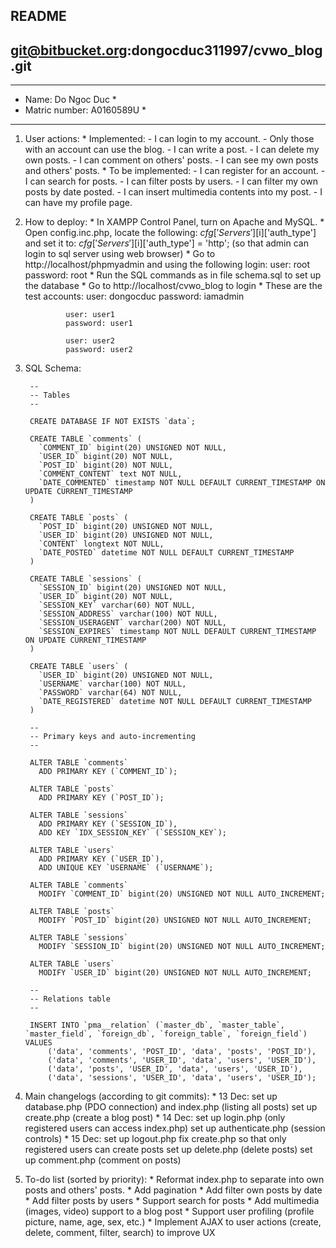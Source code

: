 ## README ##
## git@bitbucket.org:dongocduc311997/cvwo_blog.git ##

******************************
*  Name: Do Ngoc Duc         *
*  Matric number: A0160589U  *
******************************

1. User actions:
		* Implemented:
			- I can login to my account.
			- Only those with an account can use the blog.
			- I can write a post.
			- I can delete my own posts.
			- I can comment on others' posts.
			- I can see my own posts and others' posts.
		* To be implemented:
			- I can register for an account.
			- I can search for posts.
			- I can filter posts by users.
			- I can filter my own posts by date posted.
			- I can insert multimedia contents into my post.
			- I can have my profile page.

2. How to deploy:
		* In XAMPP Control Panel, turn on Apache and MySQL.
		* Open config.inc.php, locate the following:
				$cfg['Servers'][$i]['auth_type']
				and set it to:
				$cfg['Servers'][$i]['auth_type'] = 'http';
				(so that admin can login to sql server using web browser)
		* Go to http://localhost/phpmyadmin and using the following login:
				user: root
				password: root
		* Run the SQL commands as in file schema.sql to set up the database
		* Go to http://localhost/cvwo_blog to login
		* These are the test accounts:
				user: dongocduc
				password: iamadmin

				user: user1
				password: user1

				user: user2
				password: user2

3. SQL Schema:

		--
		-- Tables
		--

		CREATE DATABASE IF NOT EXISTS `data`;

		CREATE TABLE `comments` (
		  `COMMENT_ID` bigint(20) UNSIGNED NOT NULL,
		  `USER_ID` bigint(20) NOT NULL,
		  `POST_ID` bigint(20) NOT NULL,
		  `COMMENT_CONTENT` text NOT NULL,
		  `DATE_COMMENTED` timestamp NOT NULL DEFAULT CURRENT_TIMESTAMP ON UPDATE CURRENT_TIMESTAMP
		)

		CREATE TABLE `posts` (
		  `POST_ID` bigint(20) UNSIGNED NOT NULL,
		  `USER_ID` bigint(20) UNSIGNED NOT NULL,
		  `CONTENT` longtext NOT NULL,
		  `DATE_POSTED` datetime NOT NULL DEFAULT CURRENT_TIMESTAMP
		)

		CREATE TABLE `sessions` (
		  `SESSION_ID` bigint(20) UNSIGNED NOT NULL,
		  `USER_ID` bigint(20) NOT NULL,
		  `SESSION_KEY` varchar(60) NOT NULL,
		  `SESSION_ADDRESS` varchar(100) NOT NULL,
		  `SESSION_USERAGENT` varchar(200) NOT NULL,
		  `SESSION_EXPIRES` timestamp NOT NULL DEFAULT CURRENT_TIMESTAMP ON UPDATE CURRENT_TIMESTAMP
		)

		CREATE TABLE `users` (
		  `USER_ID` bigint(20) UNSIGNED NOT NULL,
		  `USERNAME` varchar(100) NOT NULL,
		  `PASSWORD` varchar(64) NOT NULL,
		  `DATE_REGISTERED` datetime NOT NULL DEFAULT CURRENT_TIMESTAMP
		)

		--
		-- Primary keys and auto-incrementing
		--

		ALTER TABLE `comments`
		  ADD PRIMARY KEY (`COMMENT_ID`);

		ALTER TABLE `posts`
		  ADD PRIMARY KEY (`POST_ID`);

		ALTER TABLE `sessions`
		  ADD PRIMARY KEY (`SESSION_ID`),
		  ADD KEY `IDX_SESSION_KEY` (`SESSION_KEY`);

		ALTER TABLE `users`
		  ADD PRIMARY KEY (`USER_ID`),
		  ADD UNIQUE KEY `USERNAME` (`USERNAME`);

		ALTER TABLE `comments`
		  MODIFY `COMMENT_ID` bigint(20) UNSIGNED NOT NULL AUTO_INCREMENT;

		ALTER TABLE `posts`
		  MODIFY `POST_ID` bigint(20) UNSIGNED NOT NULL AUTO_INCREMENT;

		ALTER TABLE `sessions`
		  MODIFY `SESSION_ID` bigint(20) UNSIGNED NOT NULL AUTO_INCREMENT;

		ALTER TABLE `users`
		  MODIFY `USER_ID` bigint(20) UNSIGNED NOT NULL AUTO_INCREMENT;

		--
		-- Relations table
		--

		INSERT INTO `pma__relation` (`master_db`, `master_table`, `master_field`, `foreign_db`, `foreign_table`, `foreign_field`) VALUES
			('data', 'comments', 'POST_ID', 'data', 'posts', 'POST_ID'),
			('data', 'comments', 'USER_ID', 'data', 'users', 'USER_ID'),
			('data', 'posts', 'USER_ID', 'data', 'users', 'USER_ID'),
			('data', 'sessions', 'USER_ID', 'data', 'users', 'USER_ID');


4. Main changelogs (according to git commits):
		* 13 Dec: set up database.php (PDO connection) and index.php (listing all posts)
		 					set up create.php (create a blog post)
		* 14 Dec: set up login.php (only registered users can access index.php)
							set up authenticate.php (session controls)
		* 15 Dec: set up logout.php
							fix create.php so that only registered users can create posts
							set up delete.php (delete posts)
							set up comment.php (comment on posts)

5. To-do list (sorted by priority):
		* Reformat index.php to separate into own posts and others' posts.
		* Add pagination
		* Add filter own posts by date
		* Add filter posts by users
		* Support search for posts
		* Add multimedia (images, video) support to a blog post
		* Support user profiling (profile picture, name, age, sex, etc.)
		* Implement AJAX to user actions (create, delete, comment, filter, search) to improve UX


